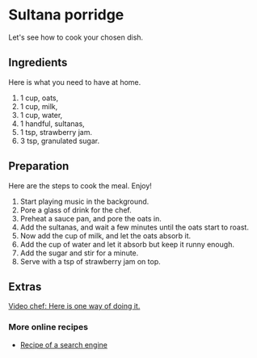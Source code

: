 # Sultana porridge

Let's see how to cook your chosen dish.

## Ingredients

Here is what you need to have at home.

1. 1 cup, oats,
2. 1 cup, milk,
3. 1 cup, water,
4. 1 handful, sultanas,
5. 1 tsp, strawberry jam.
6. 3 tsp, granulated sugar.

## Preparation

Here are the steps to cook the meal. Enjoy!

1. Start playing music in the background.
2. Pore a glass of drink for the chef.
3. Preheat a sauce pan, and pore the oats in.
4. Add the sultanas, and wait a few minutes until the oats start to roast.
5. Now add the cup of milk, and let the oats absorb it.
6. Add the cup of water and let it absorb but keep it runny enough.
7. Add the sugar and stir for a minute.
8. Serve with a tsp of strawberry jam on top.

## Extras

[Video chef: Here is one way of doing it.](https://youtu.be/WcvbTCRyV2w)

### More online recipes

* [Recipe of a search engine](www.google.com)